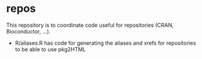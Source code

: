 
# repos

<!-- badges: start -->
<!-- badges: end -->

This repository is to coordinate code useful for repositories (CRAN, Bioconductor, ...).

- R/aliases.R has code for generating the aliases and xrefs for repositories to be able to use pkg2HTML


